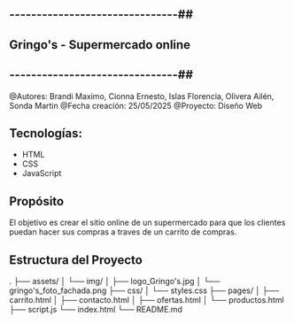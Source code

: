 ## -------------------------------##
## Gringo's - Supermercado online ##
## -------------------------------##

@Autores: Brandi Maximo, Cionna Ernesto, Islas Florencia, Olivera Ailén, Sonda Martin
@Fecha creación: 25/05/2025
@Proyecto: Diseño Web

## Tecnologías: 
- HTML
- CSS
- JavaScript

## Propósito
El objetivo es crear el sitio online de un supermercado para que los clientes puedan hacer sus compras a traves de un carrito de compras. 


## Estructura del Proyecto
.
├── assets/
│   └── img/
│       ├── logo_Gringo's.jpg
│       └── gringo's_foto_fachada.png
├── css/
│   └── styles.css
├── pages/
│   ├── carrito.html
│   ├── contacto.html
│   ├── ofertas.html
│   └── productos.html
├── script.js
└── index.html
└── README.md
